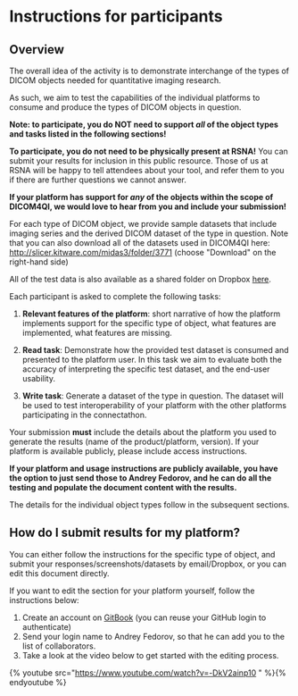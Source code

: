 # Instructions for participants

## Overview

The overall idea of the activity is to demonstrate interchange of the types of DICOM objects needed for quantitative imaging research.

As such, we aim to test the capabilities of the individual platforms to consume and produce the types of DICOM objects in question.

**Note: to participate, you do NOT need to support _all_ of the object types and tasks listed in the following sections!**

**To participate, you do not need to be physically present at RSNA!** You can submit your results for inclusion in this public resource. Those of us at RSNA will be happy to tell attendees about your tool, and refer them to you if there are further questions we cannot answer.

**If your platform has support for _any_ of the objects within the scope of DICOM4QI, we would love to hear from you and include your submission!**

For each type of DICOM object, we provide sample datasets that include imaging series and the derived DICOM dataset of the type in question. Note that you can also download all of the datasets used in DICOM4QI here: http://slicer.kitware.com/midas3/folder/3771 (choose "Download" on the right-hand side) 

All of the test data is also available as a shared folder on Dropbox [here](https://www.dropbox.com/sh/dy2e38c1hbyrmqe/AACM1DSglbJW0qzypIjZASH5a?dl=0).

Each participant is asked to complete the following tasks:

1. **Relevant features of the platform**: short narrative of how the platform implements support for the specific type of object, what features are implemented, what features are missing.

2. **Read task**: Demonstrate how the provided test dataset is consumed and presented to the platform user. In this task we aim to evaluate both the accuracy of interpreting the specific test dataset, and the end-user usability.

3. **Write task**: Generate a dataset of the type in question. The dataset will be used to test interoperability of your platform with the other platforms participating in the connectathon.

Your submission **must** include the details about the platform you used to generate the results (name of the product/platform, version). If your platform is available publicly, please include access instructions.

__If your platform and usage instructions are publicly available, you have the option to just send those to Andrey Fedorov, and he can do all the testing and populate the document content with the results.__

The details for the individual object types follow in the subsequent sections.

## How do I submit results for my platform?

You can either follow the instructions for the specific type of object, and submit your responses/screenshots/datasets by email/Dropbox, or you can edit this document directly.

If you want to edit the section for your platform yourself, follow the instructions below:

1. Create an account on [GitBook](https://www.gitbook.com/) (you can reuse your GitHub login to authenticate)
2. Send your login name to Andrey Fedorov, so that he can add you to the list of collaborators.
3. Take a look at the video below to get started with the editing process.

 {% youtube src="https://www.youtube.com/watch?v=-DkV2ainp10
" %}{% endyoutube %} 